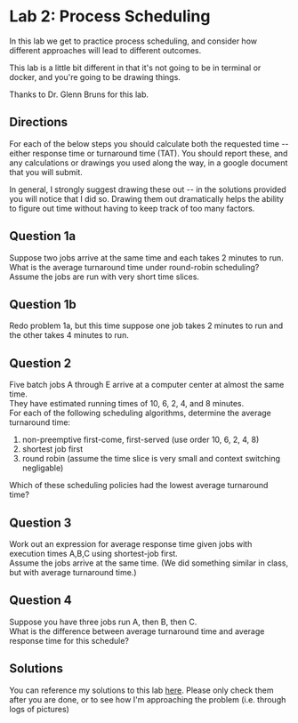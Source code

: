 # Lab 2: Process Scheduling

In this lab we get to practice process scheduling, and consider how different approaches will lead to different outcomes.

This lab is a little bit different in that it's not going to be in terminal or docker, and you're going to be drawing things.

Thanks to Dr. Glenn Bruns for this lab.

## Directions

For each of the below steps you should calculate both the requested time -- either response time or turnaround time (TAT).
You should report these, and any calculations or drawings you used along the way, in a google document that you will submit.

In general, I strongly suggest drawing these out -- in the solutions provided you will notice that I did so.
Drawing them out dramatically helps the ability to figure out time without having to keep track of too many factors.


## Question 1a

Suppose two jobs arrive at the same time and each takes 2 minutes to run.  What is the average turnaround time under round-robin scheduling? 
Assume the jobs are run with very short time slices.

## Question 1b

Redo problem 1a, but this time suppose one job takes 2 minutes to run and the other takes 4 minutes to run.

## Question 2

Five batch jobs A through E arrive at a computer center at almost the same time.  
They have estimated running times of 10, 6, 2, 4, and 8 minutes.  
For each of the following scheduling algorithms, determine the average turnaround time:

1. non-preemptive first-come, first-served (use order 10, 6, 2, 4, 8)
2. shortest job first
3. round robin (assume the time slice is very small and context switching negligable)

Which of these scheduling policies had the lowest average turnaround time?

## Question 3

Work out an expression for average response time given jobs with execution times A,B,C using shortest-job first.  
Assume the jobs arrive at the same time. (We did something similar in class, but with average turnaround time.)

## Question 4

Suppose you have three jobs run A, then B, then C.  
What is the difference between average turnaround time and average response time for this schedule?

## Solutions

You can reference my solutions to this lab [here](https://docs.google.com/document/d/1jmmczQcVCLko6ZJR8EAMJW1zz5Ma32as/edit?usp=sharing&ouid=101263792352541733911&rtpof=true&sd=true).
Please only check them after you are done, or to see how I'm approaching the problem (i.e. through logs of pictures)
